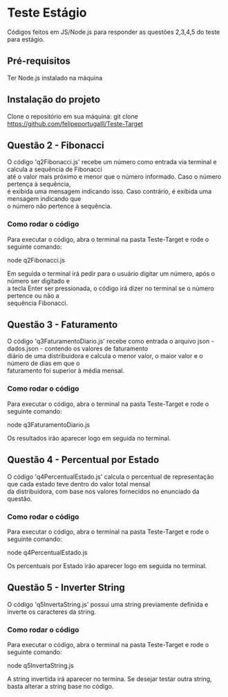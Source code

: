 # Teste Estágio 
Códigos feitos em JS/Node.js para responder as questões 2,3,4,5 do teste para estágio.  

## Pré-requisitos  
Ter Node.js instalado na máquina  

## Instalação do projeto  
Clone o repositório em sua máquina: git clone https://github.com/felipeportugalll/Teste-Target

## Questão 2 - Fibonacci 
O código 'q2Fibonacci.js' recebe um número como entrada via terminal e calcula a sequência de Fibonacci  
até o valor mais próximo e menor que o número informado. Caso o número pertença à sequência,  
é exibida uma mensagem indicando isso. Caso contrário, é exibida uma mensagem indicando que  
o número não pertence à sequência.  

### Como rodar o código  
Para executar o código, abra o terminal na pasta Teste-Target e rode o seguinte comando: 

node q2Fibonacci.js  

Em seguida o terminal irá pedir para o usuário digitar um número, após o número ser digitado e  
a tecla Enter ser pressionada, o código irá dizer no terminal se o número pertence ou não a  
sequência Fibonacci.  

## Questão 3 - Faturamento  
O código 'q3FaturamentoDiario.js' recebe como entrada o arquivo json - dados.json - contendo os valores de faturamento  
diário de uma distribuidora e calcula o menor valor, o maior valor e o número de dias em que o  
faturamento foi superior à média mensal.  

### Como rodar o código  
Para executar o código, abra o terminal na pasta Teste-Target e rode o seguinte comando:  

node q3FaturamentoDiario.js  

Os resultados irão aparecer logo em seguida no terminal.  

## Questão 4 - Percentual por Estado  
O código 'q4PercentualEstado.js' calcula o percentual de representação que cada estado teve dentro do valor total mensal  
da distribuidora, com base nos valores fornecidos no enunciado da questão.  

### Como rodar o código  
Para executar o código, abra o terminal na pasta Teste-Target e rode o seguinte comando:  

node q4PercentualEstado.js  

Os percentuais por Estado irão aparecer logo em seguida no terminal.  

## Questão 5 - Inverter String  
O código 'q5InvertaString.js' possui uma string previamente definida e inverte os caracteres da string.  

### Como rodar o código  
Para executar o código, abra o terminal na pasta Teste-Target e rode o seguinte comando:  

node q5InvertaString.js  

A string invertida irá aparecer no termina. Se desejar testar outra string, basta alterar a string base no código. 


